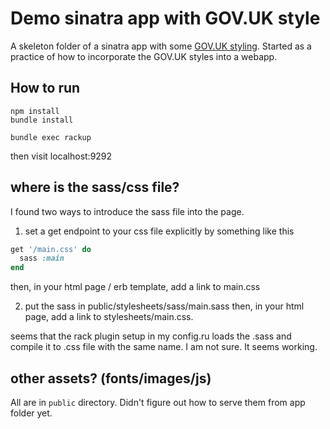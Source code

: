 # Demo sinatra app with GOV.UK style

A skeleton folder of a sinatra app with some [GOV.UK styling](https://frontend.design-system.service.gov.uk/). Started as a practice of how to incorporate the GOV.UK styles into a webapp.


## How to run
```shell
npm install
bundle install

bundle exec rackup
```
then visit localhost:9292

## where is the sass/css file?

I found two ways to introduce the sass file into the page.
1. set a get endpoint to your css file explicitly by something like this
```ruby
get '/main.css' do
  sass :main
end
```
then, in your html page / erb template, add a link to main.css

2. put the sass in public/stylesheets/sass/main.sass
then, in your html page, add a link to stylesheets/main.css.

seems that the rack plugin setup in my config.ru loads the .sass and compile it to .css file with the same name. I am not sure. It seems working.

## other assets? (fonts/images/js)
All are in `public` directory. Didn't figure out how to serve them from app folder yet.
